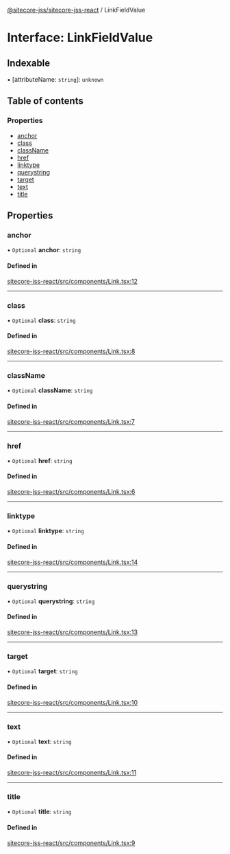 [@sitecore-jss/sitecore-jss-react](../README.md) / LinkFieldValue

# Interface: LinkFieldValue

## Indexable

▪ [attributeName: `string`]: `unknown`

## Table of contents

### Properties

- [anchor](LinkFieldValue.md#anchor)
- [class](LinkFieldValue.md#class)
- [className](LinkFieldValue.md#classname)
- [href](LinkFieldValue.md#href)
- [linktype](LinkFieldValue.md#linktype)
- [querystring](LinkFieldValue.md#querystring)
- [target](LinkFieldValue.md#target)
- [text](LinkFieldValue.md#text)
- [title](LinkFieldValue.md#title)

## Properties

### anchor

• `Optional` **anchor**: `string`

#### Defined in

[sitecore-jss-react/src/components/Link.tsx:12](https://github.com/Sitecore/jss/blob/1150cca52/packages/sitecore-jss-react/src/components/Link.tsx#L12)

___

### class

• `Optional` **class**: `string`

#### Defined in

[sitecore-jss-react/src/components/Link.tsx:8](https://github.com/Sitecore/jss/blob/1150cca52/packages/sitecore-jss-react/src/components/Link.tsx#L8)

___

### className

• `Optional` **className**: `string`

#### Defined in

[sitecore-jss-react/src/components/Link.tsx:7](https://github.com/Sitecore/jss/blob/1150cca52/packages/sitecore-jss-react/src/components/Link.tsx#L7)

___

### href

• `Optional` **href**: `string`

#### Defined in

[sitecore-jss-react/src/components/Link.tsx:6](https://github.com/Sitecore/jss/blob/1150cca52/packages/sitecore-jss-react/src/components/Link.tsx#L6)

___

### linktype

• `Optional` **linktype**: `string`

#### Defined in

[sitecore-jss-react/src/components/Link.tsx:14](https://github.com/Sitecore/jss/blob/1150cca52/packages/sitecore-jss-react/src/components/Link.tsx#L14)

___

### querystring

• `Optional` **querystring**: `string`

#### Defined in

[sitecore-jss-react/src/components/Link.tsx:13](https://github.com/Sitecore/jss/blob/1150cca52/packages/sitecore-jss-react/src/components/Link.tsx#L13)

___

### target

• `Optional` **target**: `string`

#### Defined in

[sitecore-jss-react/src/components/Link.tsx:10](https://github.com/Sitecore/jss/blob/1150cca52/packages/sitecore-jss-react/src/components/Link.tsx#L10)

___

### text

• `Optional` **text**: `string`

#### Defined in

[sitecore-jss-react/src/components/Link.tsx:11](https://github.com/Sitecore/jss/blob/1150cca52/packages/sitecore-jss-react/src/components/Link.tsx#L11)

___

### title

• `Optional` **title**: `string`

#### Defined in

[sitecore-jss-react/src/components/Link.tsx:9](https://github.com/Sitecore/jss/blob/1150cca52/packages/sitecore-jss-react/src/components/Link.tsx#L9)
